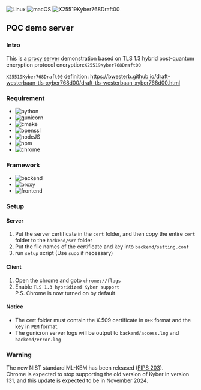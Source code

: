 ![Linux](https://img.shields.io/badge/platform-Linux-green.svg)
![macOS](https://img.shields.io/badge/platform-macOS-green.svg)
![X25519Kyber768Draft00](https://img.shields.io/badge/TLS-X25519Kyber768Draft00-88292f)

## PQC demo server

### Intro

This is a [proxy server](https://www.pqc-demo.xyz) demonstration based on TLS 1.3 hybrid post-quantum encryption protocol encryption:`X25519Kyber768Draft00`

`X25519Kyber768Draft00` definition: https://bwesterb.github.io/draft-westerbaan-tls-xyber768d00/draft-tls-westerbaan-xyber768d00.html

### Requirement

* ![python](https://img.shields.io/badge/python-3.10.12-blue)
* ![gunicorn](https://img.shields.io/badge/gunicorn-21.2.0-blue)
* ![cmake](https://img.shields.io/badge/cmake-3.12-blue)
* ![openssl](https://img.shields.io/badge/openssl-3.0.2-blue)
* ![nodeJS](https://img.shields.io/badge/nodeJS-22.7.0-blue)
* ![npm](https://img.shields.io/badge/npm-10.2.4-blue)
* ![chrome](https://img.shields.io/badge/chrome-%3E116-blue)

### Framework

* ![backend](https://img.shields.io/badge/backend-flask-689689)
* ![proxy](https://img.shields.io/badge/proxy-C-689689)
* ![frontend](https://img.shields.io/badge/frontend-reactJS-689689)

### Setup

#### Server
1. Put the server certificate in the `cert` folder, and then copy the entire `cert` folder to the `backend/src` folder
2. Put the file names of the certificate and key into `backend/setting.conf`
3. run `setup` script (Use `sudo` if necessary)

#### Client
1. Open the chrome and goto `chrome://flags`
2. Enable `TLS 1.3 hybridized Kyber support`<br>
P.S. Chrome is now turned on by default

#### Notice
* The cert folder must contain the X.509 certificate in `DER` format and the key in `PEM` format.
* The gunicron server logs will be output to `backend/access.log` and `backend/error.log`

### Warning
The new NIST standard ML-KEM has been released ([FIPS 203](https://doi.org/10.6028/NIST.FIPS.203)).<br>
Chrome is expected to stop supporting the old version of Kyber in version 131, and this [update](https://security.googleblog.com/2024/09/a-new-path-for-kyber-on-web.html) is expected to be in November 2024.